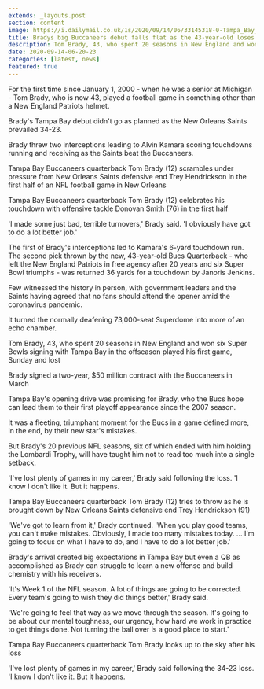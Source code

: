 ```yaml
---
extends: _layouts.post
section: content
image: https://i.dailymail.co.uk/1s/2020/09/14/06/33145318-0-Tampa_Bay_Buccaneers_quarterback_Tom_Brady_12_reacts_after_an_NF-a-185_1600060471100.jpg 
title: Bradys big Buccaneers debut falls flat as the 43-year-old loses 34-23 to Saints in New Orleans 
description: Tom Brady, 43, who spent 20 seasons in New England and won six Super Bowls signing with Tampa Bay in the offseason and played his first game, Sunday - and lost. 
date: 2020-09-14-06-20-23 
categories: [latest, news] 
featured: true 
--- 
```

For the first time since January 1, 2000 - when he was a senior at Michigan - Tom Brady, who is now 43, played a football game in something other than a New England Patriots helmet. 

Brady's Tampa Bay debut didn't go as planned as the New Orleans Saints prevailed 34-23.   

Brady threw two interceptions leading to Alvin Kamara scoring touchdowns running and receiving as the Saints beat the Buccaneers.

Tampa Bay Buccaneers quarterback Tom Brady (12) scrambles under pressure from New Orleans Saints defensive end Trey Hendrickson in the first half of an NFL football game in New Orleans

Tampa Bay Buccaneers quarterback Tom Brady (12) celebrates his touchdown with offensive tackle Donovan Smith (76) in the first half 

'I made some just bad, terrible turnovers,' Brady said. 'I obviously have got to do a lot better job.'

The first of Brady's interceptions led to Kamara's 6-yard touchdown run. The second pick thrown by the new, 43-year-old Bucs Quarterback - who left the New England Patriots in free agency after 20 years and six Super Bowl triumphs - was returned 36 yards for a touchdown by Janoris Jenkins.

Few witnessed the history in person, with government leaders and the Saints having agreed that no fans should attend the opener amid the coronavirus pandemic.

It turned the normally deafening 73,000-seat Superdome into more of an echo chamber. 

Tom Brady, 43, who spent 20 seasons in New England and won six Super Bowls signing with Tampa Bay in the offseason played his first game, Sunday and lost

Brady signed a two-year, $50 million contract with the Buccaneers in March 

Tampa Bay's opening drive was promising for Brady, who the Bucs hope can lead them to their first playoff appearance since the 2007 season. 

It was a fleeting, triumphant moment for the Bucs in a game defined more, in the end, by their new star's mistakes. 

But Brady's 20 previous NFL seasons, six of which ended with him holding the Lombardi Trophy, will have taught him not to read too much into a single setback.  

'I've lost plenty of games in my career,' Brady said following the loss. 'I know I don't like it. But it happens.

Tampa Bay Buccaneers quarterback Tom Brady (12) tries to throw as he is brought down by New Orleans Saints defensive end Trey Hendrickson (91) 

'We've got to learn from it,' Brady continued. 'When you play good teams, you can't make mistakes. Obviously, I made too many mistakes today. ... I'm going to focus on what I have to do, and I have to do a lot better job.'

Brady's arrival created big expectations in Tampa Bay but even a QB as accomplished as Brady can struggle to learn a new offense and build chemistry with his receivers.    

'It's Week 1 of the NFL season. A lot of things are going to be corrected. Every team's going to wish they did things better,' Brady said. 

'We're going to feel that way as we move through the season. It's going to be about our mental toughness, our urgency, how hard we work in practice to get things done. Not turning the ball over is a good place to start.'

Tampa Bay Buccaneers quarterback Tom Brady looks up to the sky after his loss

'I've lost plenty of games in my career,' Brady said following the 34-23 loss. 'I know I don't like it. But it happens. 

